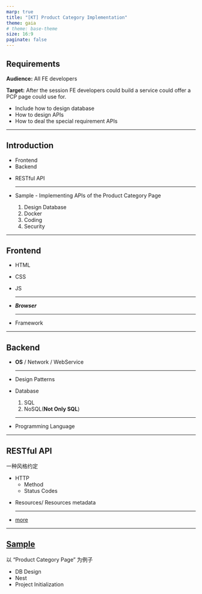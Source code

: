 ```yaml
---
marp: true
title: "[KT] Product Category Implementation"
theme: gaia
# theme: base-theme
size: 16:9
paginate: false
---
```


<!-- # [KT] Product Category Implementation -->

## Requirements

**Audience:**
All FE developers

**Target:**
After the session FE developers could build a service could offer a PCP page could use for.

- Include how to design database
- How to design APIs
- How to deal the special requirement APIs

---

## Introduction

- Frontend
- Backend
<!-- - 前后端区别 -->
- RESTful API

    ---
- Sample - Implementing APIs of the Product Category Page
    1. Design Database
    1. Docker
    1. Coding
    1. Security

---

## Frontend

- HTML
- CSS
- JS

    ---
- ***Browser***

    ---

- Framework

---

## Backend

- **OS** / Network / WebService

    ---
- Design Patterns

- Database
    1. SQL
        <!-- 
        1. T-SQL                     - MSSQL
        1. PL/SQL                    - Oracle
        1. SQL/PSM(ISO Standard)     - MySQL     
        -->
    1. NoSQL(**Not Only SQL**)

    ---

- Programming Language

---
<!-- 
## 前后端区别

**前端：** 主要是展示，侧重交互-用户体验
**后端：** 

--- -->

<!-- ## 规范 -->
## RESTful API

一种风格约定

- HTTP
  - Method
  - Status Codes
<!-- 
  - 20X    -    正常的
  - 40X    -    已知的异常
      - 401
      - 403
  - 50X    -    未捕获的异常/未知的异常 
-->

- Resources/ Resources metadata

    ---

- [more](./restful-api.md)

---

## [Sample](./sample.md)

以 “Product Category Page” 为例子

- DB Design
- Nest
- Project Initialization
